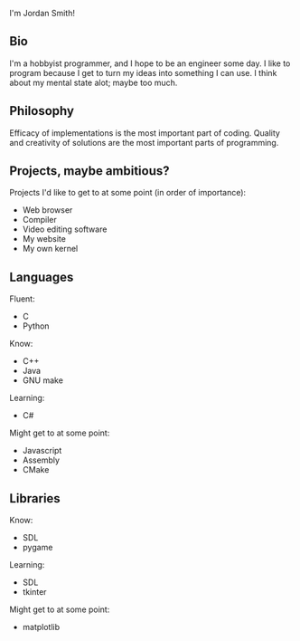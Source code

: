 I'm Jordan Smith!

## Bio
I'm a hobbyist programmer, and I hope to be an engineer some day.
I like to program because I get to turn my ideas into something I can use.
I think about my mental state alot; maybe too much.

## Philosophy
Efficacy of implementations is the most important part of coding.
Quality and creativity of solutions are the most important parts of programming.

## Projects, maybe ambitious?
Projects I'd like to get to at some point (in order of importance):
- Web browser
- Compiler
- Video editing software
- My website
- My own kernel

## Languages
Fluent:
- C
- Python

Know:
- C++
- Java
- GNU make

Learning:
- C#

Might get to at some point:
- Javascript
- Assembly
- CMake

## Libraries
Know:
- SDL
- pygame

Learning:
- SDL
- tkinter

Might get to at some point:
- matplotlib
